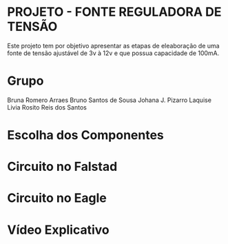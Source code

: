 # PROJETO - FONTE REGULADORA DE TENSÃO
Este projeto tem por objetivo apresentar as etapas de eleaboração de uma fonte de tensão ajustável de 3v à 12v e que possua capacidade de 100mA.

# Grupo
Bruna Romero Arraes
Bruno Santos de Sousa
Johana J. Pizarro Laquise
Livia Rosito Reis dos Santos

# Escolha dos Componentes

# Circuito no Falstad

# Circuito no Eagle

# Vídeo Explicativo
